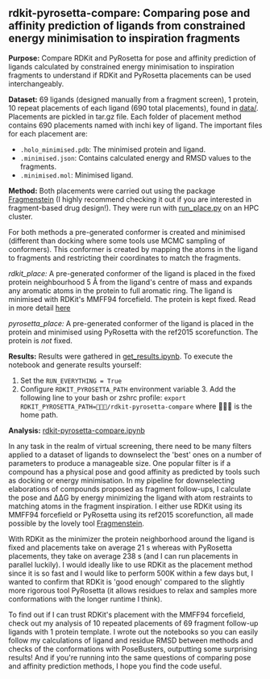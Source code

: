## rdkit-pyrosetta-compare: Comparing pose and affinity prediction of ligands from constrained energy minimisation to inspiration fragments

**Purpose:** Compare RDKit and PyRosetta for pose and affinity prediction of ligands calculated by constrained energy 
minimisation to inspiration fragments to understand if RDKit and PyRosetta placements can be used interchangeably. 

**Dataset:** 69 ligands (designed manually from a fragment screen), 1 protein, 10 repeat placements of each ligand (690 total placements), 
found in [data/](data/).
Placements are pickled in tar.gz file. Each folder of placement method contains 690 placements named with inchi key of ligand. 
The important files for each placement are:
- `.holo_minimised.pdb`: The minimised protein and ligand. 
- `.minimised.json`: Contains calculated energy and RMSD values to the fragments.
- `.minimised.mol`: Minimised ligand. 

**Method:**
Both placements were carried out using the package [Fragmenstein](https://github.com/matteoferla/Fragmenstein) (I highly
recommend checking it out if you are interested in fragment-based drug design!). They were run with [run_place.py](to_place/run_place.py)
on an HPC cluster.

For both methods a pre-generated conformer is created and minimised (different than docking where some tools use MCMC sampling of conformers).
This conformer is created by mapping the atoms in the ligand to fragments and restricting their coordinates to match the fragments.

*rdkit_place:* A pre-generated conformer of the ligand is placed in the fixed protein neighbourhood 5 Å from the ligand's 
centre of mass and expands any aromatic atoms in the protein to full aromatic ring. The ligand is minimised with RDKit's MMFF94 forcefield. 
The protein is kept fixed. Read in more detail [here](https://www.blopig.com/blog/2023/11/the-workings-of-fragmensteins-rdkit-neighbour-aware-minimisation/)

*pyrosetta_place:* A pre-generated conformer of the ligand is placed in the protein and minimised using PyRosetta with 
the ref2015 scorefunction. The protein is *not* fixed.

**Results:**
Results were gathered in [get_results.ipynb](get_results.ipynb). To execute the notebook and generate results yourself:
1. Set the `RUN_EVERYTHING = True`
2. Configure `RDKIT_PYROSETTA_PATH` environment variable
   3. Add the following line to your bash or zshrc profile: `export RDKIT_PYROSETTA_PATH=👾👾👾/rdkit-pyrosetta-compare` where 👾👾👾 is the home path.

**Analysis:**
[rdkit-pyrosetta-compare.ipynb](rdkit-pyrosetta-compare.ipynb)

In any task in the realm of virtual screening, there need to be many filters applied to a dataset of ligands to downselect
the 'best' ones on a number of parameters to produce a manageable size. One popular filter is if a compound has a physical
pose and good affinity as predicted by tools such as docking or energy minimisation. In my pipeline for downselecting 
elaborations of compounds proposed as fragment follow-ups, I calculate the pose and ΔΔG by energy minimizing the ligand
with atom restraints to matching atoms in the fragment inspiration. I either use RDKit using its MMFF94 forcefield 
or PyRosetta using its ref2015 scorefunction, all made possible by the lovely tool [Fragmenstein](https://github.com/matteoferla/Fragmenstein). 

With RDKit as the minimizer the protein neighborhood around the ligand is fixed and placements take on average 21 s whereas
with PyRosetta placements, they take on average 238 s (and I can run placements in parallel luckily). 
I would ideally like to use RDKit as the placement method since it is so fast and I would like to perform 500K within a few days
but, I wanted to confirm that RDKit is 'good enough' compared to the slightly more rigorous tool PyRosetta (it allows 
residues to relax and samples more conformations with the longer runtime I think). 

To find out if I can trust RDKit's placement with the MMFF94 forcefield, check out my analysis of 10 repeated placements 
of 69 fragment follow-up ligands with 1 protein template. I wrote out the notebooks so you can easily follow my calculations of 
ligand and residue RMSD between methods and checks of the conformations with PoseBusters, outputting some surprising results!
And if you're running into the same questions of comparing pose and affinity prediction methods, I hope you find the code useful. 

